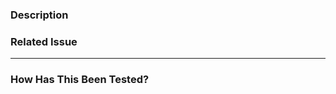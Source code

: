 ### Description


### Related Issue
<!--- Please link to the issue here: -->

---

### How Has This Been Tested?
<!--- Please describe in detail how you tested your changes. -->
<!--- Include details of your testing environment, and the tests you ran to -->
